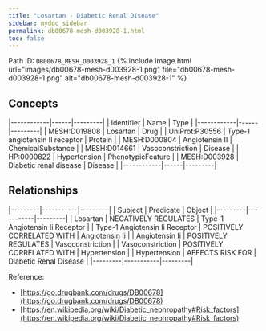 ```yaml
---
title: "Losartan - Diabetic Renal Disease"
sidebar: mydoc_sidebar
permalink: db00678-mesh-d003928-1.html
toc: false 
---
```



Path ID: `DB00678_MESH_D003928_1`
{% include image.html url="images/db00678-mesh-d003928-1.png" file="db00678-mesh-d003928-1.png" alt="db00678-mesh-d003928-1" %}

## Concepts

|------------|------|---------|
| Identifier | Name | Type    |
|------------|------|---------|
| MESH:D019808 | Losartan | Drug |
| UniProt:P30556 | Type-1 angiotensin II receptor | Protein |
| MESH:D000804 | Angiotensin II | ChemicalSubstance |
| MESH:D014661 | Vasoconstriction | Disease |
| HP:0000822 | Hypertension | PhenotypicFeature |
| MESH:D003928 | Diabetic renal disease | Disease |
|------------|------|---------|

## Relationships

|---------|-----------|---------|
| Subject | Predicate | Object  |
|---------|-----------|---------|
| Losartan | NEGATIVELY REGULATES | Type-1 Angiotensin Ii Receptor |
| Type-1 Angiotensin Ii Receptor | POSITIVELY CORRELATED WITH | Angiotensin Ii |
| Angiotensin Ii | POSITIVELY REGULATES | Vasoconstriction |
| Vasoconstriction | POSITIVELY CORRELATED WITH | Hypertension |
| Hypertension | AFFECTS RISK FOR | Diabetic Renal Disease |
|---------|-----------|---------|

Reference: 
  - [https://go.drugbank.com/drugs/DB00678](https://go.drugbank.com/drugs/DB00678)
  - [https://en.wikipedia.org/wiki/Diabetic_nephropathy#Risk_factors](https://en.wikipedia.org/wiki/Diabetic_nephropathy#Risk_factors)
